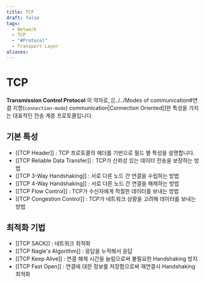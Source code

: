```yaml
---
title: TCP
draft: false
tags:
  - Network
  - TCP
  - "#Protocol"
  - Transport-Layer
aliases:
---
```


# TCP 
**Transmission Control Protocol** 의 약자로, [[../../Modes of communication#연결 지향(`connection-mode`) communication|Connection Oriented]]한 특성을 가지는 대표적인 전송 계층 프로토콜입니다. 

## 기본 특성
- [[TCP Header]] : TCP 프로토콜의 헤더를 기반으로 필드 별 특성을 설명합니다.
- [[TCP Reliable Data Transfer]] : TCP가 신뢰성 있는 데이터 전송을 보장하는 방법 
- [[TCP 3-Way Handshaking]] : 서로 다른 노드 간 연결을 수립하는 방법
- [[TCP 4-Way Handshaking]] : 서로 다른 노드 간 연결을 해제하는 방법 
- [[TCP Flow Control]] :  TCP가 수신자에게 적절한 데이터를 보내는 방법 
- [[TCP Congestion Control]] : TCP가 네트워크 상황을 고려해 데이터를 보내는 방법 


## 최적화 기법 
- [[TCP SACK]] :  네트워크 최적화
- [[TCP Nagle's Algorithm]] : 응답을 누적해서 응답 
- [[TCP Keep Alive]] : 연결 해제 시간을 늘림으로써 불필요한 Handshaking 방지 
- [[TCP Fast Open]] : 연결에 대한 정보를 저장함으로써 재연결시 Handshaking 최적화